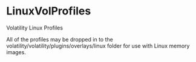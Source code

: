 LinuxVolProfiles
================

Volatility Linux Profiles

All of the profiles may be dropped in to the volatility/volatility/plugins/overlays/linux folder for use with Linux memory images.
